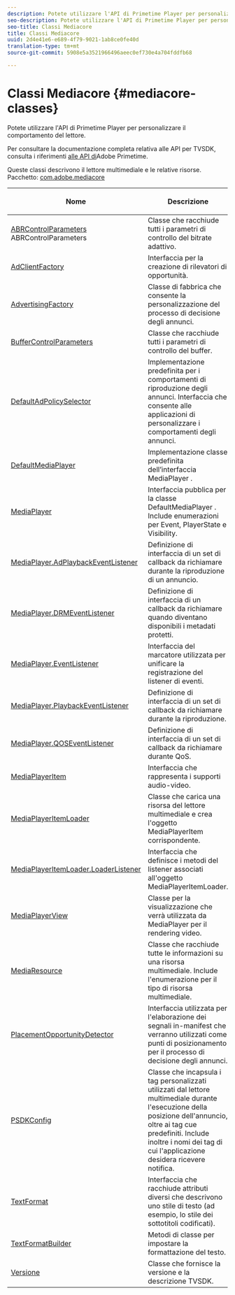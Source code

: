 ```yaml
---
description: Potete utilizzare l'API di Primetime Player per personalizzare il comportamento del lettore.
seo-description: Potete utilizzare l'API di Primetime Player per personalizzare il comportamento del lettore.
seo-title: Classi Mediacore
title: Classi Mediacore
uuid: 2d4e41e6-e689-4f79-9021-1ab8ce0fe40d
translation-type: tm+mt
source-git-commit: 5908e5a3521966496aeec0ef730e4a704fddfb68

---
```



# Classi Mediacore {#mediacore-classes}

Potete utilizzare l&#39;API di Primetime Player per personalizzare il comportamento del lettore.

Per consultare la documentazione completa relativa alle API per TVSDK, consulta i riferimenti [alle API di](https://help.adobe.com/en_US/primetime/api/index.html#api-Adobe_Primetime_API_References)Adobe Primetime.

Queste classi descrivono il lettore multimediale e le relative risorse.
Pacchetto: [com.adobe.mediacore](https://help.adobe.com/en_US/primetime/api/psdk/javadoc_1.4/com/adobe/mediacore/package-summary.html)

<table frame="all" colsep="1" rowsep="1" id="table_2801E01282A948E6917910CA2FD1E05C"> 
 <thead> 
  <tr rowsep="1"> 
   <th colname="1" class="entry"> <p>Nome </p> </th> 
   <th colname="2" class="entry"> <p>Descrizione </p> </th> 
  </tr> 
 </thead>
 <tbody> 
  <tr rowsep="1"> 
   <td colname="1"><span class="codeph"><a href="https://help.adobe.com/en_US/primetime/api/psdk/javadoc_1.4/com/adobe/mediacore/ABRControlParameters.html" format="html" scope="external"> ABRControlParameters</a> ABRControlParameters</span> </td> 
   <td colname="2"> Classe che racchiude tutti i parametri di controllo del bitrate adattivo. </td> 
  </tr> 
  <tr rowsep="1"> 
   <td colname="1"><span class="codeph"><a href="https://help.adobe.com/en_US/primetime/api/psdk/javadoc_1.4/com/adobe/mediacore/AdClientFactory.html" format="html" scope="external"> AdClientFactory</a></span> </td> 
   <td colname="2"> Interfaccia per la creazione di rilevatori di opportunità. </td> 
  </tr> 
  <tr rowsep="1"> 
   <td colname="1"><span class="codeph"><a href="https://help.adobe.com/en_US/primetime/api/psdk/javadoc_1.4/com/adobe/mediacore/AdvertisingFactory.html" format="html" scope="external"> AdvertisingFactory</a></span> </td> 
   <td colname="2"> Classe di fabbrica che consente la personalizzazione del processo di decisione degli annunci. </td> 
  </tr> 
  <tr rowsep="1"> 
   <td colname="1"><span class="codeph"><a href="https://help.adobe.com/en_US/primetime/api/psdk/javadoc_1.4/com/adobe/mediacore/BufferControlParameters.html" format="html" scope="external"> BufferControlParameters</a></span> </td> 
   <td colname="2"> Classe che racchiude tutti i parametri di controllo del buffer. </td> 
  </tr> 
  <tr rowsep="1"> 
   <td colname="1"><span class="codeph"><a href="https://help.adobe.com/en_US/primetime/api/psdk/javadoc_1.4/com/adobe/mediacore/DefaultAdPolicySelector.html" format="html" scope="external"> DefaultAdPolicySelector</a></span> </td> 
   <td colname="2"> Implementazione predefinita per i comportamenti di riproduzione degli annunci. Interfaccia che consente alle applicazioni di personalizzare i comportamenti degli annunci.</td> 
  </tr> 
  <tr rowsep="1"> 
   <td colname="1"><span class="codeph"><a href="https://help.adobe.com/en_US/primetime/api/psdk/javadoc_1.4/com/adobe/mediacore/DefaultMediaPlayer.html" format="html" scope="external"> DefaultMediaPlayer</a></span> </td> 
   <td colname="2">Implementazione classe predefinita dell’interfaccia <span class="codeph"> MediaPlayer</span> . </td> 
  </tr> 
  <tr rowsep="1"> 
   <td colname="1"><span class="codeph"><a href="https://help.adobe.com/en_US/primetime/api/psdk/javadoc_1.4/com/adobe/mediacore/MediaPlayer.html" format="html" scope="external"> MediaPlayer</a></span> </td> 
   <td colname="2">Interfaccia pubblica per la classe <span class="codeph"> DefaultMediaPlayer</span> . Include enumerazioni per Event, PlayerState e Visibility. </td> 
  </tr> 
  <tr rowsep="1"> 
   <td colname="1"><span class="codeph"><a href="https://help.adobe.com/en_US/primetime/api/psdk/javadoc_1.4/com/adobe/mediacore/MediaPlayer.AdPlaybackEventListener.html" format="html" scope="external"> MediaPlayer.AdPlaybackEventListener</a></span> </td> 
   <td colname="2"> Definizione di interfaccia di un set di callback da richiamare durante la riproduzione di un annuncio. </td> 
  </tr> 
  <tr rowsep="1"> 
   <td colname="1"><span class="codeph"><a href="https://help.adobe.com/en_US/primetime/api/psdk/javadoc_1.4/com/adobe/mediacore/MediaPlayer.DRMEventListener.html" format="html" scope="external"> MediaPlayer.DRMEventListener</a></span> </td> 
   <td colname="2"> Definizione di interfaccia di un callback da richiamare quando diventano disponibili i metadati protetti. </td> 
  </tr> 
  <tr rowsep="1"> 
   <td colname="1"><span class="codeph"><a href="https://help.adobe.com/en_US/primetime/api/psdk/javadoc_1.4/com/adobe/mediacore/MediaPlayer.EventListener.html" format="html" scope="external"> MediaPlayer.EventListener</a></span> </td> 
   <td colname="2"> Interfaccia del marcatore utilizzata per unificare la registrazione del listener di eventi. </td> 
  </tr> 
  <tr rowsep="1"> 
   <td colname="1"><span class="codeph"><a href="https://help.adobe.com/en_US/primetime/api/psdk/javadoc_1.4/com/adobe/mediacore/MediaPlayer.PlaybackEventListener.html" format="html" scope="external"> MediaPlayer.PlaybackEventListener</a></span> </td>
   <td colname="2"> Definizione di interfaccia di un set di callback da richiamare durante la riproduzione. </td> 
  </tr> 
  <tr rowsep="1"> 
   <td colname="1"><span class="codeph"><a href="https://help.adobe.com/en_US/primetime/api/psdk/javadoc_1.4/com/adobe/mediacore/MediaPlayer.QOSEventListener.html" format="html" scope="external"> MediaPlayer.QOSEventListener</a></span> </td> 
   <td colname="2"> Definizione di interfaccia di un set di callback da richiamare durante QoS. </td> 
  </tr> 
  <tr rowsep="1"> 
   <td colname="1"><span class="codeph"><a href="https://help.adobe.com/en_US/primetime/api/psdk/javadoc_1.4/com/adobe/mediacore/MediaPlayerItem.html" format="html" scope="external"> MediaPlayerItem</a></span> </td> 
   <td colname="2"> Interfaccia che rappresenta i supporti audio-video. </td> 
  </tr> 
  <tr rowsep="1"> 
   <td colname="1"><span class="codeph"><a href="https://help.adobe.com/en_US/primetime/api/psdk/javadoc_1.4/com/adobe/mediacore/MediaPlayerItemLoader.html" format="html" scope="external"> MediaPlayerItemLoader</a></span> </td> 
   <td colname="2"> Classe che carica una risorsa del lettore multimediale e crea l'oggetto MediaPlayerItem corrispondente. </td> 
  </tr> 
  <tr rowsep="1"> 
   <td colname="1"><span class="codeph"><a href="https://help.adobe.com/en_US/primetime/api/psdk/javadoc_1.4/com/adobe/mediacore/MediaPlayerItemLoader.LoaderListener.html" format="html" scope="external"> MediaPlayerItemLoader.LoaderListener</a></span> </td> 
   <td colname="2"> Interfaccia che definisce i metodi del listener associati all'oggetto MediaPlayerItemLoader. </td> 
  </tr> 
  <tr rowsep="1"> 
   <td colname="1"><span class="codeph"><a href="https://help.adobe.com/en_US/primetime/api/psdk/javadoc_1.4/com/adobe/mediacore/MediaPlayerView.html" format="html" scope="external"> MediaPlayerView</a></span> </td> 
   <td colname="2"> Classe per la visualizzazione che verrà utilizzata da MediaPlayer per il rendering video. </td> 
  </tr> 
  <tr rowsep="1"> 
   <td colname="1"><span class="codeph"><a href="https://help.adobe.com/en_US/primetime/api/psdk/javadoc_1.4/com/adobe/mediacore/MediaResource.html" format="html" scope="external"> MediaResource</a></span> </td> 
   <td colname="2"> Classe che racchiude tutte le informazioni su una risorsa multimediale. Include l'enumerazione per il tipo di risorsa multimediale. </td> 
  </tr> 
  <tr rowsep="1"> 
   <td colname="1"><span class="codeph"><a href="https://help.adobe.com/en_US/primetime/api/psdk/javadoc_1.4/com/adobe/mediacore/PlacementOpportunityDetector.html" format="html" scope="external"> PlacementOpportunityDetector</a></span> </td> 
   <td colname="2"> Interfaccia utilizzata per l'elaborazione dei segnali in-manifest che verranno utilizzati come punti di posizionamento per il processo di decisione degli annunci. </td> 
  </tr> 
  <tr rowsep="1"> 
   <td colname="1"><span class="codeph"><a href="https://help.adobe.com/en_US/primetime/api/psdk/javadoc_1.4/com/adobe/mediacore/PSDKConfig.html" format="html" scope="external"> PSDKConfig</a></span> </td> 
   <td colname="2"> Classe che incapsula i tag personalizzati utilizzati dal lettore multimediale durante l'esecuzione della posizione dell'annuncio, oltre ai tag cue predefiniti. Include inoltre i nomi dei tag di cui l'applicazione desidera ricevere notifica. </td> 
  </tr> 
  <tr rowsep="1"> 
   <td colname="1"><span class="codeph"><a href="https://help.adobe.com/en_US/primetime/api/psdk/javadoc_1.4/com/adobe/mediacore/TextFormat.html" format="html" scope="external"> TextFormat</a></span> </td> 
   <td colname="2"> Interfaccia che racchiude attributi diversi che descrivono uno stile di testo (ad esempio, lo stile dei sottotitoli codificati). </td> 
  </tr> 
  <tr rowsep="1"> 
   <td colname="1"><span class="codeph"><a href="https://help.adobe.com/en_US/primetime/api/psdk/javadoc_1.4/com/adobe/mediacore/TextFormatBuilder.html" format="html" scope="external"> TextFormatBuilder</a></span> </td> 
   <td colname="2"> Metodi di classe per impostare la formattazione del testo. </td> 
  </tr> 
  <tr rowsep="0"> 
   <td colname="1"><span class="codeph"><a href="https://help.adobe.com/en_US/primetime/api/psdk/javadoc_1.4/com/adobe/mediacore/Version.html" format="html" scope="external"> Versione</a></span> </td> 
   <td colname="2"> Classe che fornisce la versione e la descrizione TVSDK. </td> 
  </tr> 
 </tbody> 
</table>
